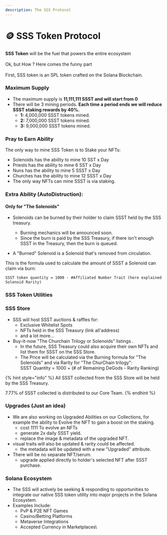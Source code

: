 ```yaml
---
description: The SSS Protocol
---
```


# 🪙 SSS Token Protocol

**SSS Token** will be the fuel that powers the entire ecosystem\
\
Ok, but How ? Here comes the funny part\
\
First, SSS token is an SPL token crafted on the Solana Blockchain.

### Maximum Supply

* The maximum supply is **11,111,111 SSST and will start from 0**
* There will be 3 mining periods. **Each time a period ends we will reduce SSST staking rewards by 40%.**
  * **1:** 4,000,000 SSST tokens mined.
  * **2:** 7,000,000 SSST tokens mined.
  * **3:** 9,000,000 SSST tokens mined.

### Pray to Earn Ability

The only way to mine SSS Token is to Stake your NFTs:

* Solenoids has the ability to mine 10 SST x Day
* Priests has the ability to mine 6 SST x Day
* Nuns has the ability to mine 5 SSST x Day
* Churches has the ability to mine 12 SSST x Day
* The only way NFTs can mine SSST is via staking.

### Extra Ability (AutoDistruction):

#### Only for "The Solenoids"

*   Solenoids can be burned by their holder to claim SSST held by the SSS treasury.

    * Burning mechanics will be announced soon.
    * Since the burn is paid by the SSS Treasury, if there isn't enough SSST in the Treasury, then the burn is queued.

    &#x20;
* A "Burned" Solenoid is a Solenoid that's removed from circulation.&#x20;

This is the formula used to calculate the amount of SSST a Solenoid can claim via burn:

```
SSST token quantity = 1000 - #Affiliated Number Trait (here explained Solenoid Rarity)
```



### SSS Token Utilities

### SSS Store

* SSS will host SSST auctions & raffles for:
  * Exclusive Whitelist Spots
  * NFTs held in the SSS Treasury (link all'address)
  * and a lot more...
* Buy-it-now "The Churchain Trilogy or Solenoids" listings .
  * In the future, SSS Treasury could also acquire their own NFTs and list them for SSST on the SSS Store.
  * The Price will be calculated via the Burning formula for "The Solenoids" and via Rarity for "The ChurChain trilogy":\
    &#x20;SSST Quantity = 1000 + (# of Remaining DeGods - Rarity Ranking)

{% hint style="info" %}
All SSST collected from the SSS Store will be held by the SSS Treasury.

7.77% of SSST collected is distributed to our Core Team.
{% endhint %}

### Upgrades (Just an idea)

* &#x20;We are also working on Upgraded Abilities on our Collections, for example the ability to Evolve the NFT to gain a boost on the staking.
  * cost 1111 To evolve an NFTs
  * generate 2x daily SSST yield.
  * replace the image & metadata of the upgraded NFT.
* visual traits will also be updated & rarity could be affected.
  * the metadata will be updated with a new "Upgraded" attribute.
* There will be no separate NFT/serum.
  * upgrade applied directly to holder's selected NFT after SSST purchase.

### Solana Ecosystem

* The SSS will actively be seeking & responding to opportunities to integrate our native SSS token utility into major projects in the Solana Ecosystem.
* Examples Include:
  * PvP & P2E NFT Games
  * Casino/Betting Platforms
  * Metaverse Integrations
  * Accepted Currency in Marketplaces\
